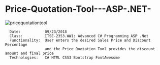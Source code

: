 # Price-Quotation-Tool---ASP-.NET-

![pricequotationtool](https://user-images.githubusercontent.com/33585326/46018799-52211400-c0a0-11e8-85df-77316f604fa0.jpg)

      Date:           09/23/2018
      Class:          ITSE-2353.WW1: Advanced C# Programming ASP .Net
      Functionality:  User enters the desired Sales Price and Discount Percentage
                      and the Price Quotation Tool provides the discount amount and final price   
      Technologies:   C# HTML CSS3 Bootstrap FontAwesome
